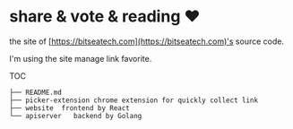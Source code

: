 # share  &  vote  &  reading ♥️

the site of [https://bitseatech.com](https://bitseatech.com)'s  source code.

I'm using the site manage link favorite.
 
TOC 
```text
├── README.md
├── picker-extension chrome extension for quickly collect link
├── website  frontend by React
└── apiserver   backend by Golang
```

